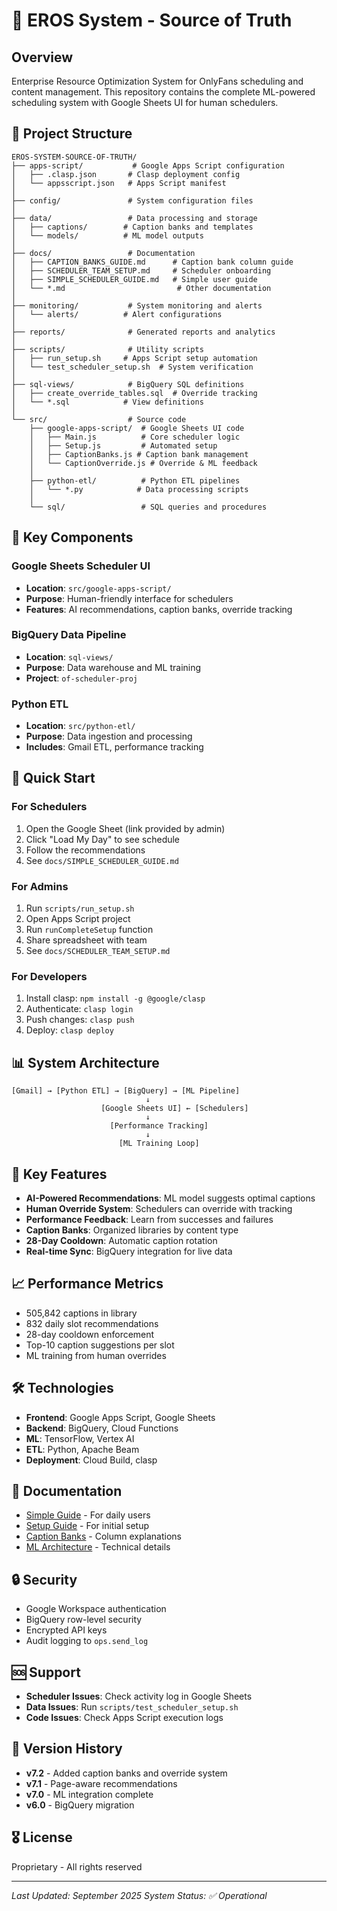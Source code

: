 # 🚀 EROS System - Source of Truth

## Overview
Enterprise Resource Optimization System for OnlyFans scheduling and content management. This repository contains the complete ML-powered scheduling system with Google Sheets UI for human schedulers.

## 📁 Project Structure

```
EROS-SYSTEM-SOURCE-OF-TRUTH/
├── apps-script/           # Google Apps Script configuration
│   ├── .clasp.json       # Clasp deployment config
│   └── appsscript.json   # Apps Script manifest
│
├── config/               # System configuration files
│
├── data/                 # Data processing and storage
│   ├── captions/        # Caption banks and templates
│   └── models/          # ML model outputs
│
├── docs/                 # Documentation
│   ├── CAPTION_BANKS_GUIDE.md      # Caption bank column guide
│   ├── SCHEDULER_TEAM_SETUP.md     # Scheduler onboarding
│   ├── SIMPLE_SCHEDULER_GUIDE.md   # Simple user guide
│   └── *.md                         # Other documentation
│
├── monitoring/           # System monitoring and alerts
│   └── alerts/          # Alert configurations
│
├── reports/              # Generated reports and analytics
│
├── scripts/              # Utility scripts
│   ├── run_setup.sh     # Apps Script setup automation
│   └── test_scheduler_setup.sh  # System verification
│
├── sql-views/            # BigQuery SQL definitions
│   ├── create_override_tables.sql  # Override tracking
│   └── *.sql            # View definitions
│
└── src/                  # Source code
    ├── google-apps-script/  # Google Sheets UI code
    │   ├── Main.js          # Core scheduler logic
    │   ├── Setup.js         # Automated setup
    │   ├── CaptionBanks.js # Caption bank management
    │   └── CaptionOverride.js # Override & ML feedback
    │
    ├── python-etl/          # Python ETL pipelines
    │   └── *.py            # Data processing scripts
    │
    └── sql/                 # SQL queries and procedures
```

## 🎯 Key Components

### Google Sheets Scheduler UI
- **Location**: `src/google-apps-script/`
- **Purpose**: Human-friendly interface for schedulers
- **Features**: AI recommendations, caption banks, override tracking

### BigQuery Data Pipeline
- **Location**: `sql-views/`
- **Purpose**: Data warehouse and ML training
- **Project**: `of-scheduler-proj`

### Python ETL
- **Location**: `src/python-etl/`
- **Purpose**: Data ingestion and processing
- **Includes**: Gmail ETL, performance tracking

## 🚀 Quick Start

### For Schedulers
1. Open the Google Sheet (link provided by admin)
2. Click "Load My Day" to see schedule
3. Follow the recommendations
4. See `docs/SIMPLE_SCHEDULER_GUIDE.md`

### For Admins
1. Run `scripts/run_setup.sh`
2. Open Apps Script project
3. Run `runCompleteSetup` function
4. Share spreadsheet with team
5. See `docs/SCHEDULER_TEAM_SETUP.md`

### For Developers
1. Install clasp: `npm install -g @google/clasp`
2. Authenticate: `clasp login`
3. Push changes: `clasp push`
4. Deploy: `clasp deploy`

## 📊 System Architecture

```
[Gmail] → [Python ETL] → [BigQuery] → [ML Pipeline]
                              ↓
                    [Google Sheets UI] ← [Schedulers]
                              ↓
                      [Performance Tracking]
                              ↓
                        [ML Training Loop]
```

## 🔑 Key Features

- **AI-Powered Recommendations**: ML model suggests optimal captions
- **Human Override System**: Schedulers can override with tracking
- **Performance Feedback**: Learn from successes and failures
- **Caption Banks**: Organized libraries by content type
- **28-Day Cooldown**: Automatic caption rotation
- **Real-time Sync**: BigQuery integration for live data

## 📈 Performance Metrics

- 505,842 captions in library
- 832 daily slot recommendations
- 28-day cooldown enforcement
- Top-10 caption suggestions per slot
- ML training from human overrides

## 🛠️ Technologies

- **Frontend**: Google Apps Script, Google Sheets
- **Backend**: BigQuery, Cloud Functions
- **ML**: TensorFlow, Vertex AI
- **ETL**: Python, Apache Beam
- **Deployment**: Cloud Build, clasp

## 📝 Documentation

- [Simple Guide](docs/SIMPLE_SCHEDULER_GUIDE.md) - For daily users
- [Setup Guide](docs/SCHEDULER_TEAM_SETUP.md) - For initial setup
- [Caption Banks](docs/CAPTION_BANKS_GUIDE.md) - Column explanations
- [ML Architecture](docs/ML_SCHEDULING_OPTIMIZATIONS_DEPLOYMENT_GUIDE.md) - Technical details

## 🔒 Security

- Google Workspace authentication
- BigQuery row-level security
- Encrypted API keys
- Audit logging to `ops.send_log`

## 🆘 Support

- **Scheduler Issues**: Check activity log in Google Sheets
- **Data Issues**: Run `scripts/test_scheduler_setup.sh`
- **Code Issues**: Check Apps Script execution logs

## 📅 Version History

- **v7.2** - Added caption banks and override system
- **v7.1** - Page-aware recommendations
- **v7.0** - ML integration complete
- **v6.0** - BigQuery migration

## 🎖️ License

Proprietary - All rights reserved

---

*Last Updated: September 2025*
*System Status: ✅ Operational*